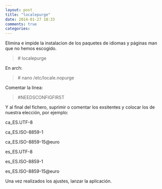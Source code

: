 ```yaml
---
layout: post
title: "localepurge"
date: 2014-01-27 18:33
comments: true
categories: 
---
```

Elimina e impide la instalacion de los paquetes de idiomas y páginas man que no hemos escogido.

>\# localepurge

En arch:

>\# nano /etc/locale.nopurge

Comentar la linea:

>\#NEEDSCONFIGFIRST

Y al final del fichero, suprimir o comentar los exsitentes y colocar los de nuestra elección, por ejemplo:

ca_ES.UTF-8 

ca_ES.ISO-8859-1 

ca_ES.ISO-8859-15@euro 

es_ES.UTF-8 

es_ES.ISO-8859-1 

es_ES.ISO-8859-15@euro

Una vez realizados los ajustes, lanzar la aplicación. 

